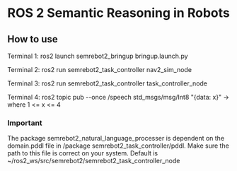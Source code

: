 # ROS 2 Semantic Reasoning in Robots

## How to use

Terminal 1: ros2 launch semrebot2_bringup bringup.launch.py

Terminal 2: ros2 run semrebot2_task_controller nav2_sim_node

Terminal 3: ros2 run semrebot2_task_controller task_controller_node

Terminal 4: ros2 topic pub --once /speech std_msgs/msg/Int8 "{data: x}" -> where 1 <= x <= 4

### Important

The package semrebot2_natural_language_processer is dependent on the domain.pddl file in /package semrebot2_task_controller/pddl. Make sure the path to this file is correct on your system. Default is ~/ros2_ws/src/semrebot2/semrebot2_task_controller_node